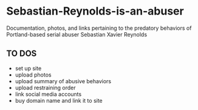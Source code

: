 # Sebastian-Reynolds-is-an-abuser
Documentation, photos, and links pertaining to the predatory behaviors of Portland-based serial abuser Sebastian Xavier Reynolds


## TO DOS
- set up site
- upload photos
- upload summary of abusive behaviors
- upload restraining order
- link social media accounts
- buy domain name and link it to site
